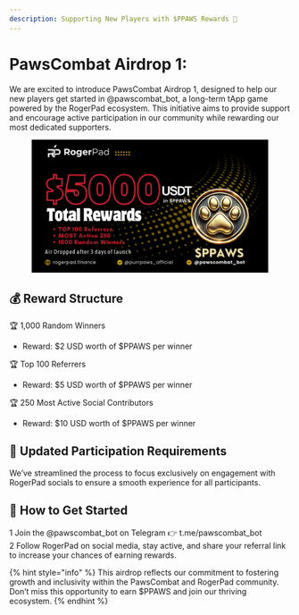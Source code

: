 ```yaml
---
description: Supporting New Players with $PPAWS Rewards 🎉
---
```


# PawsCombat Airdrop 1:

We are excited to introduce PawsCombat Airdrop 1, designed to help our new players get started in @pawscombat\_bot, a long-term tApp game powered by the RogerPad ecosystem. This initiative aims to provide support and encourage active participation in our community while rewarding our most dedicated supporters.

<figure><img src="../../.gitbook/assets/pawscombat air drop 1.png" alt=""><figcaption></figcaption></figure>

## 💰 Reward Structure

🏆 1,000 Random Winners

* Reward: $2 USD worth of $PPAWS per winner

🏆 Top 100 Referrers

* Reward: $5 USD worth of $PPAWS per winner

🏆 250 Most Active Social Contributors

* Reward: $10 USD worth of $PPAWS per winner

## 🔹 Updated Participation Requirements

We’ve streamlined the process to focus exclusively on engagement with RogerPad socials to ensure a smooth experience for all participants.

## 🔹 How to Get Started

1️ Join the @pawscombat\_bot on Telegram 👉 t.me/pawscombat\_bot\
2️ Follow RogerPad on social media, stay active, and share your referral link to increase your chances of earning rewards.



{% hint style="info" %}
This airdrop reflects our commitment to fostering growth and inclusivity within the PawsCombat and RogerPad community. Don’t miss this opportunity to earn $PPAWS and join our thriving ecosystem.
{% endhint %}
